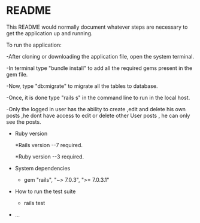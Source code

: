 # README

This README would normally document whatever steps are necessary to get the
application up and running.

To run the application:

-After cloning or downloading the application file, open the system terminal.

-In terminal type "bundle install" to add all the required gems present in the gem file.

-Now, type "db:migrate" to migrate all the tables to database.

-Once, it is done type "rails s" in the command line to run in the local host.

-Only the logged in user has the ability to create ,edit and delete his own posts ,he dont have access to edit or delete other User posts , he can only see the posts.



* Ruby version
 
  *Rails version --7 required.
 
  *Ruby version --3 required.
 

* System dependencies
 
  * gem "rails", "~> 7.0.3", ">= 7.0.3.1" 


* How to run the test suite

  * rails test
   


* ...
